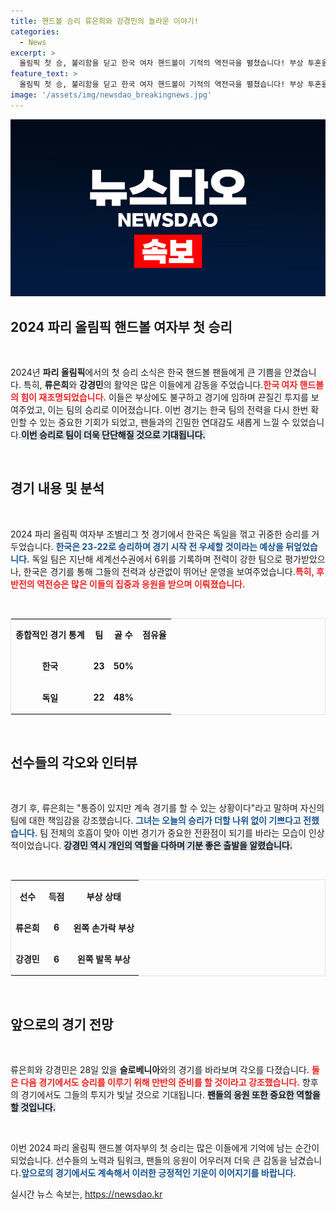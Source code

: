 ```yaml
---
title: 핸드볼 승리 류은희와 강경민의 놀라운 이야기!
categories:
  - News
excerpt: >
  올림픽 첫 승, 불리함을 딛고 한국 여자 핸드볼이 기적의 역전극을 펼쳤습니다! 부상 투혼을 발휘한 류은희와 강경민의 화려한 득점에 팬들이 열광했다. 과연 다음 경기에서도 이 기세를 이어갈 수 있을까요?
feature_text: >
  올림픽 첫 승, 불리함을 딛고 한국 여자 핸드볼이 기적의 역전극을 펼쳤습니다! 부상 투혼을 발휘한 류은희와 강경민의 화려한 득점에 팬들이 열광했다. 과연 다음 경기에서도 이 기세를 이어갈 수 있을까요?
image: '/assets/img/newsdao_breakingnews.jpg'
---
```


<p><img src="/assets/img/newsdao_breakingnews.jpg" alt="ranknews 속보" /></p>

<h2 data-ke-size="size26">2024 파리 올림픽 핸드볼 여자부 첫 승리</h2>

<p data-ke-size="size16">&nbsp;</p>

<p>2024년 <b>파리 올림픽</b>에서의 첫 승리 소식은 한국 핸드볼 팬들에게 큰 기쁨을 안겼습니다. 특히, <b>류은희</b>와 <b>강경민</b>의 활약은 많은 이들에게 감동을 주었습니다.<b><span style="color: #ee2323;">한국 여자 핸드볼의 힘이 재조명되었습니다.</span></b> 이들은 부상에도 불구하고 경기에 임하며 끈질긴 투지를 보여주었고, 이는 팀의 승리로 이어졌습니다. 이번 경기는 한국 팀의 전력을 다시 한번 확인할 수 있는 중요한 기회가 되었고, 팬들과의 긴밀한 연대감도 새롭게 느낄 수 있었습니다.<b><span style="background-color: #21538527;">이번 승리로 팀이 더욱 단단해질 것으로 기대됩니다.</span></b></p>

<p data-ke-size="size16">&nbsp;</p>

<h2 data-ke-size="size26">경기 내용 및 분석</h2>

<p data-ke-size="size16">&nbsp;</p>

<p>2024 파리 올림픽 여자부 조별리그 첫 경기에서 한국은 독일을 꺾고 귀중한 승리를 거두었습니다. <b><span style="color: #1a5490;">한국은 23-22로 승리하며 경기 시작 전 우세할 것이라는 예상을 뒤엎었습니다.</span></b> 독일 팀은 지난해 세계선수권에서 6위를 기록하며 전력이 강한 팀으로 평가받았으나, 한국은 경기를 통해 그들의 전력과 상관없이 뛰어난 운영을 보여주었습니다.<b><span style="color: #ee2323;">특히, 후반전의 역전승은 많은 이들의 집중과 응원을 받으며 이뤄졌습니다.</span></b></p>

<p data-ke-size="size16">&nbsp;</p>

<table style="width: 100%; border: 1px solid #dee2e6;">
<tr>
<td style="text-align: center; height: 45px;"><b>종합적인 경기 통계</b></td>
<td style="text-align: center; height: 45px;"><b>팀</b></td>
<td style="text-align: center; height: 45px;"><b>골 수</b></td>
<td style="text-align: center; height: 45px;"><b>점유율</b></td>
</tr>
<tr>
<td style="text-align: center; height: 45px;"><b>한국</b></td>
<td style="text-align: center; height: 45px;"><b>23</b></td>
<td style="text-align: center; height: 45px;"><b>50%</b></td>
</tr>
<tr>
<td style="text-align: center; height: 45px;"><b>독일</b></td>
<td style="text-align: center; height: 45px;"><b>22</b></td>
<td style="text-align: center; height: 45px;"><b>48%</b></td>
</tr>
</table>

<p data-ke-size="size16">&nbsp;</p>

<h2 data-ke-size="size26">선수들의 각오와 인터뷰</h2>

<p data-ke-size="size16">&nbsp;</p>

<p>경기 후, 류은희는 "통증이 있지만 계속 경기를 할 수 있는 상황이다"라고 말하며 자신의 팀에 대한 책임감을 강조했습니다. <b><span style="color: #1a5490;">그녀는 오늘의 승리가 더할 나위 없이 기쁘다고 전했습니다.</span></b> 팀 전체의 호흡이 맞아 이번 경기가 중요한 전환점이 되기를 바라는 모습이 인상적이었습니다. <b><span style="background-color: #21538527;">강경민 역시 개인의 역할을 다하며 기분 좋은 출발을 알렸습니다.</span></b></p>

<p data-ke-size="size16">&nbsp;</p>

<table style="width: 100%; border: 1px solid #dee2e6;">
<tr>
<td style="text-align: center; height: 45px;"><b>선수</b></td>
<td style="text-align: center; height: 45px;"><b>득점</b></td>
<td style="text-align: center; height: 45px;"><b>부상 상태</b></td>
</tr>
<tr>
<td style="text-align: center; height: 45px;"><b>류은희</b></td>
<td style="text-align: center; height: 45px;"><b>6</b></td>
<td style="text-align: center; height: 45px;"><b>왼쪽 손가락 부상</b></td>
</tr>
<tr>
<td style="text-align: center; height: 45px;"><b>강경민</b></td>
<td style="text-align: center; height: 45px;"><b>6</b></td>
<td style="text-align: center; height: 45px;"><b>왼쪽 발목 부상</b></td>
</tr>
</table>

<p data-ke-size="size16">&nbsp;</p>

<h2 data-ke-size="size26">앞으로의 경기 전망</h2>

<p data-ke-size="size16">&nbsp;</p>

<p>류은희와 강경민은 28일 있을 <b>슬로베니아</b>와의 경기를 바라보며 각오를 다졌습니다. <b><span style="color: #ee2323;">둘은 다음 경기에서도 승리를 이루기 위해 만반의 준비를 할 것이라고 강조했습니다.</span></b> 향후의 경기에서도 그들의 투지가 빛날 것으로 기대됩니다. <b><span style="background-color: #21538527;">팬들의 응원 또한 중요한 역할을 할 것입니다.</span></b></p>

<p data-ke-size="size16">&nbsp;</p>

<p>이번 2024 파리 올림픽 핸드볼 여자부의 첫 승리는 많은 이들에게 기억에 남는 순간이 되었습니다. 선수들의 노력과 팀워크, 팬들의 응원이 어우러져 더욱 큰 감동을 남겼습니다.<b><span style="color: #1a5490;">앞으로의 경기에서도 계속해서 이러한 긍정적인 기운이 이어지기를 바랍니다.</span></b></p>
실시간 뉴스 속보는, <a href="https://newsdao.kr" rel="dofollow">https://newsdao.kr</a>


